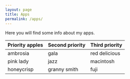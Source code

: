 ```yaml
---
layout: page
title: Apps
permalink: /apps/
---
```


Here you will find some info about my apps.

| Priority apples | Second priority | Third priority |
|-------|--------|---------|
| ambrosia | gala | red delicious |
| pink lady | jazz | macintosh |
| honeycrisp | granny smith | fuji |
